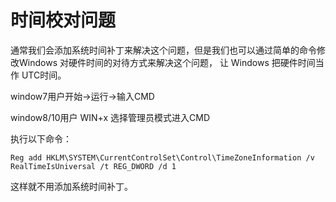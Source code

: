 # 时间校对问题
通常我们会添加系统时间补丁来解决这个问题，但是我们也可以通过简单的命令修改Windows 对硬件时间的对待方式来解决这个问题， 让 Windows 把硬件时间当作 UTC时间。

window7用户开始->运行->输入CMD

window8/10用户 WIN+x 选择管理员模式进入CMD

执行以下命令：

`Reg add HKLM\SYSTEM\CurrentControlSet\Control\TimeZoneInformation /v RealTimeIsUniversal /t REG_DWORD /d 1`

这样就不用添加系统时间补丁。
